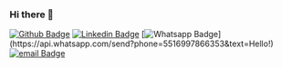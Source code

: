 ### Hi there 👋

<!--
**CarlossGomes/CarlossGomes** is a ✨ _special_ ✨ repository because its `README.md` (this file) appears on your GitHub profile.

Here are some ideas to get you started:

- 🔭 I’m currently working on ...
- 🌱 I’m currently learning ...
- 👯 I’m looking to collaborate on ...
- 🤔 I’m looking for help with ...
- 💬 Ask me about ...
- 📫 How to reach me: ...
- 😄 Pronouns: ...
- ⚡ Fun fact: ...
-->


[![Github Badge](https://img.shields.io/badge/-Github-000?style=flat-square&logo=Github&logoColor=white&link=https://github.com/CarlossGomes)](https://github.com/CarlossGomes)
[![Linkedin Badge](https://img.shields.io/badge/-LinkedIn-blue?style=flat-square&logo=Linkedin&logoColor=white&link=https://www.linkedin.com/in/carlos-gomes-b94bb6188/)](https://www.linkedin.com/in/carlos-gomes-b94bb6188/)
[![Whatsapp Badge](https://img.shields.io/badge/-Whatsapp-4CA143?style=flat-square&labelColor=4CA143&logo=whatsapp&logoColor=white&link=https://api.whatsapp.com/send?phone=5516997866353&text=Hello!)](https://api.whatsapp.com/send?phone=5516997866353&text=Hello!)
[![email Badge](https://img.shields.io/badge/email--000?style=social&logo=microsoft-outlook&logoColor=0078d4&&link=mailto:carlosdaniel_ag@hotmail.com)](mailto:carlosdaniel_ag@hotmail.com)

